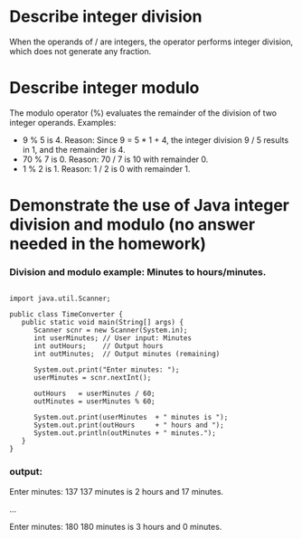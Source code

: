 # Describe integer division
When the operands of / are integers, the operator performs integer division, which does not generate any fraction.

# Describe integer modulo
The modulo operator (%) evaluates the remainder of the division of two integer operands.
Examples:
- 9 % 5 is 4. Reason: Since 9 = 5 * 1 + 4, the integer division 9 / 5 results in 1, and the remainder is 4.
- 70 % 7 is 0. Reason: 70 / 7 is 10 with remainder 0.
- 1 % 2 is 1. Reason: 1 / 2 is 0 with remainder 1.

# Demonstrate the use of Java integer division and modulo (no answer needed in the homework)
### Division and modulo example: Minutes to hours/minutes.
```

import java.util.Scanner;

public class TimeConverter {
   public static void main(String[] args) {
      Scanner scnr = new Scanner(System.in);
      int userMinutes; // User input: Minutes
      int outHours;    // Output hours
      int outMinutes;  // Output minutes (remaining)

      System.out.print("Enter minutes: ");
      userMinutes = scnr.nextInt();

      outHours   = userMinutes / 60;
      outMinutes = userMinutes % 60;

      System.out.print(userMinutes  + " minutes is ");
      System.out.print(outHours     + " hours and ");
      System.out.println(outMinutes + " minutes.");
   }
}
```
### output:
Enter minutes:  137
137 minutes is 2 hours and 17 minutes.

...

Enter minutes:  180
180 minutes is 3 hours and 0 minutes.
